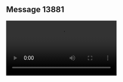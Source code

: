 ## Message 13881



![Video](https://data.iron-swords.co.il/2024/November/17/https://data.iron-swords.co.il/2024/November/17/13881/13881_media.mp4)
